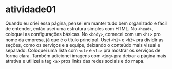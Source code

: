 # atividade01

Quando eu criei essa página, pensei em manter tudo bem organizado e fácil de entender, então usei uma estrutura simples com HTML. No `<head>`, coloquei as configurações básicas. No `<body>`, comecei com um `<h1>` pro nome da empresa, já que é o título principal. Usei `<h2>` e `<h3>` pra dividir as seções, como os serviços e a equipe, deixando o conteúdo mais visual e separado. Coloquei uma lista com `<ul>` e `<li>` pra mostrar os serviços de forma clara. Também adicionei imagens com `<img>` pra deixar a página mais atrativa e utilizei a tag `<a>` pros links das redes sociais e do mapa.
